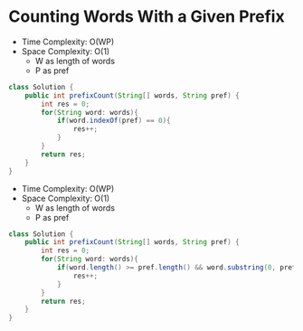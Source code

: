 # Counting Words With a Given Prefix

- Time Complexity: O(WP)
- Space Complexity: O(1)
  - W as length of words
  - P as pref

```java
class Solution {
    public int prefixCount(String[] words, String pref) {
        int res = 0;
        for(String word: words){
            if(word.indexOf(pref) == 0){
                res++;
            }
        }
        return res;
    }
}
```

- Time Complexity: O(WP)
- Space Complexity: O(1)
  - W as length of words
  - P as pref

```java
class Solution {
    public int prefixCount(String[] words, String pref) {
        int res = 0;
        for(String word: words){
            if(word.length() >= pref.length() && word.substring(0, pref.length()).equals(pref)){
                res++;
            }
        }
        return res;
    }
}
```
